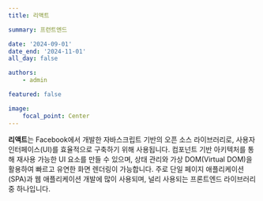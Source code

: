 ```yaml
---
title: 리액트

summary: 프런트엔드

date: '2024-09-01'
date_end: '2024-11-01'
all_day: false

authors:
    - admin

featured: false

image:
    focal_point: Center
---
```

**리액트**는 Facebook에서 개발한 자바스크립트 기반의 오픈 소스 라이브러리로, 사용자 인터페이스(UI)를 효율적으로 구축하기 위해 사용됩니다. 컴포넌트 기반 아키텍처를 통해 재사용 가능한 UI 요소를 만들 수 있으며, 상태 관리와 가상 DOM(Virtual DOM)을 활용하여 빠르고 유연한 화면 렌더링이 가능합니다. 주로 단일 페이지 애플리케이션(SPA)과 웹 애플리케이션 개발에 많이 사용되며, 널리 사용되는 프론트엔드 라이브러리 중 하나입니다.